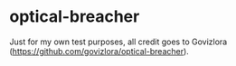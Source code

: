 # optical-breacher
Just for my own test purposes, all credit goes to Govizlora (https://github.com/govizlora/optical-breacher).
